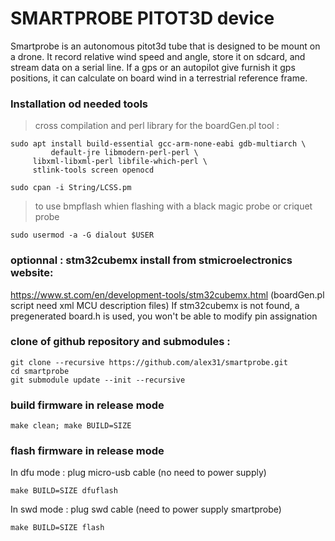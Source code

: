 # SMARTPROBE PITOT3D device

Smartprobe is an autonomous pitot3d tube that is designed to be mount on a drone.
It record relative wind speed and angle, store it on sdcard, and stream data on a serial line.
If a gps or an autopilot give furnish it gps positions, it can calculate on board wind
in a terrestrial reference frame.

### Installation od needed tools



>cross compilation and perl library for the boardGen.pl tool :

``` shell
sudo apt install build-essential gcc-arm-none-eabi gdb-multiarch \
         default-jre libmodern-perl-perl \
	 libxml-libxml-perl libfile-which-perl \
	 stlink-tools screen openocd
	 
sudo cpan -i String/LCSS.pm
```
> to use bmpflash whien flashing with a black magic probe or criquet probe
``` shell
sudo usermod -a -G dialout $USER
```
### optionnal : stm32cubemx install from stmicroelectronics website:
https://www.st.com/en/development-tools/stm32cubemx.html
(boardGen.pl script need xml MCU description files)
If stm32cubemx is not found, a pregenerated board.h is used, you won't be able to modify pin assignation


### clone of github repository and submodules :
``` shell
git clone --recursive https://github.com/alex31/smartprobe.git
cd smartprobe
git submodule update --init --recursive
```

### build firmware in release mode
``` shell
make clean; make BUILD=SIZE
```

### flash firmware in release mode
In dfu mode :
plug micro-usb cable (no need to power supply)
``` shell
make BUILD=SIZE dfuflash

```
In swd mode :
plug swd cable (need to power supply smartprobe)
``` shell
make BUILD=SIZE flash

```

